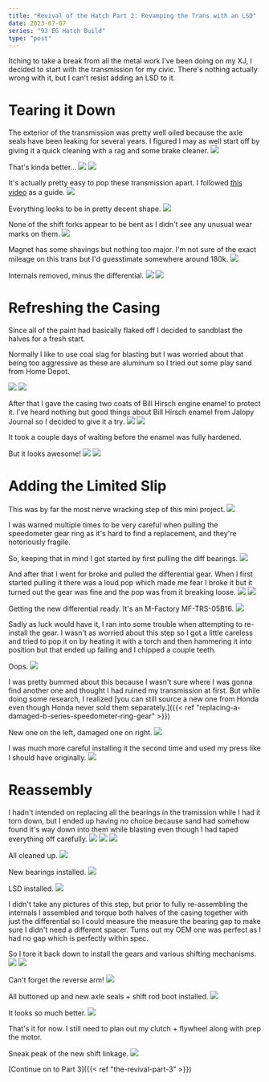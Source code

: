 ```yaml
---
title: "Revival of the Hatch Part 2: Revamping the Trans with an LSD"
date: 2023-07-07
series: "93 EG Hatch Build"
type: "post"
---
```


Itching to take a break from all the metal work I've been doing on my XJ, I decided to start with the transmission for my civic. There's nothing actually wrong with it, but I can't resist adding an LSD to it.

# Tearing it Down

The exterior of the transmission was pretty well oiled because the axle seals have been leaking for several years. I figured I may as well start off by giving it a quick cleaning with a rag and some brake cleaner.
![](images/1.jpg)

That's kinda better...
![](images/2.jpg)
![](images/3.jpg)

It's actually pretty easy to pop these transmission apart. I followed [this video](https://www.youtube.com/watch?v=7pSJmmDjvQ4) as a guide.
![](images/4.jpg)

Everything looks to be in pretty decent shape.
![](images/5.jpg)

None of the shift forks appear to be bent as I didn't see any unusual wear marks on them.
![](images/6.jpg)

Magnet has some shavings but nothing too major. I'm not sure of the exact mileage on this trans but I'd guesstimate somewhere around 180k.
![](images/7.jpg)

Internals removed, minus the differential.
![](images/9.jpg)
![](images/11.jpg)

# Refreshing the Casing

Since all of the paint had basically flaked off I decided to sandblast the halves for a fresh start.

Normally I like to use coal slag for blasting but I was worried about that being too aggressive as these are aluminum so I tried out some play sand from Home Depot.

![](images/12.jpg)
![](images/13.jpg)

After that I gave the casing two coats of Bill Hirsch engine enamel to protect it. I've heard nothing but good things about Bill Hirsch enamel from Jalopy Journal so I decided to give it a try.
![](images/14.jpg)
![](images/15.jpg)

It took a couple days of waiting before the enamel was fully hardened.

But it looks awesome!
![](images/16.jpg)
![](images/17.jpg)

# Adding the Limited Slip

This was by far the most nerve wracking step of this mini project.
![](images/18.jpg)

I was warned multiple times to be very careful when pulling the speedometer gear ring as it's hard to find a replacement, and they're notoriously fragile.

So, keeping that in mind I got started by first pulling the diff bearings.
![](images/19.jpg)

And after that I went for broke and pulled the differential gear. When I first started pulling it there was a loud pop which made me fear I broke it but it turned out the gear was fine and the pop was from it breaking loose.
![](images/21.jpg)
![](images/20.jpg)

Getting the new differential ready. It's an M-Factory MF-TRS-05B16.
![](images/22.jpg)

Sadly as luck would have it, I ran into some trouble when attempting to re-install the gear. I wasn't as worried about this step so I got a little careless and tried to pop it on by heating it with a torch and then hammering it into position but that ended up failing and I chipped a couple teeth.

Oops.
![](images/23.jpg)

I was pretty bummed about this because I wasn't sure where I was gonna find another one and thought I had ruined my transmission at first. But while doing some research, I realized [you can still source a new one from Honda even though Honda never sold them separately.]({{< ref "replacing-a-damaged-b-series-speedometer-ring-gear" >}})

New one on the left, damaged one on right.
![](images/24.jpg)

I was much more careful installing it the second time and used my press like I should have originally.
![](images/25.jpg)

# Reassembly

I hadn't intended on replacing all the bearings in the tramission while I had it torn down, but I ended up having no choice because sand had somehow found it's way down into them while blasting even though I had taped everything off carefully.
![](images/26.jpg)
![](images/27.jpg)
![](images/28.jpg)

All cleaned up.
![](images/29.jpg)

New bearings installed.
![](images/30.jpg)

LSD installed.
![](images/31.jpg)

I didn't take any pictures of this step, but prior to fully re-assembling the internals I assembled and torque both halves of the casing together with just the differential so I could measure the measure the bearing gap to make sure I didn't need a different spacer. Turns out my OEM one was perfect as I had no gap which is perfectly within spec.

So I tore it back down to install the gears and various shifting mechanisms.
![](images/32.jpg)
![](images/33.jpg)

Can't forget the reverse arm!
![](images/34.jpg)

All buttoned up and new axle seals + shift rod boot installed.
![](images/35.jpg)

It looks so much better.
![](images/37.jpg)

That's it for now. I still need to plan out my clutch + flywheel along with prep the motor.

Sneak peak of the new shift linkage.
![](images/38.jpg)

[Continue on to Part 3]({{< ref "the-revival-part-3" >}})
